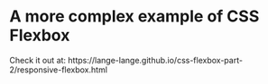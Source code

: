 <h1>A more complex example of CSS Flexbox</h1>
Check it out at: https://lange-lange.github.io/css-flexbox-part-2/responsive-flexbox.html
